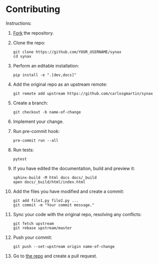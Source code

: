 # Contributing

Instructions:

1. [Fork](https://github.com/carlosgmartin/synax/fork) the repository.

1. Clone the repo:

    ```shell
    git clone https://github.com/YOUR_USERNAME/synax
    cd synax
    ```

1. Perform an editable installation:

    ```shell
    pip install -e ".[dev,docs]"
    ```

1. Add the original repo as an upstream remote:

    ```shell
    git remote add upstream https://github.com/carlosgmartin/synax
    ```

1. Create a branch:

    ```shell
    git checkout -b name-of-change
    ```

1. Implement your change.

1. Run pre-commit hook:

    ```shell
    pre-commit run --all
    ```

1. Run tests:

    ```shell
    pytest
    ```

1. If you have edited the documentation, build and preview it:

    ```shell
    sphinx-build -M html docs docs/_build
    open docs/_build/html/index.html
    ```

1. Add the files you have modified and create a commit:

    ```shell
    git add file1.py file2.py ...
    git commit -m "Your commit message."
    ```

1. Sync your code with the original repo, resolving any conflicts:

    ```shell
    git fetch upstream
    git rebase upstream/master
    ```

1. Push your commit:

    ```shell
    git push --set-upstream origin name-of-change
    ```

1. Go to [the repo](https://github.com/carlosgmartin/synax) and create a pull request.
